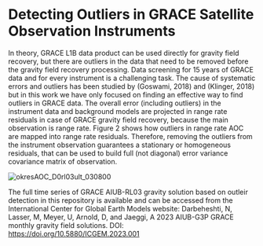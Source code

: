 
 # Detecting Outliers in GRACE Satellite Observation Instruments
 
In theory, GRACE L1B data product can be used directly for gravity field recovery, but there are outliers in the data that need to be removed before the gravity field recovery processing. Data screening for 15 years of GRACE data and for every instrument is a challenging task. The cause of systematic errors and outliers has been studied by (Goswami, 2018) and (Klinger, 2018) but in this work we have only focused on finding an effective way to find outliers in GRACE data.
The overall error (including outliers) in the instrument data and background models are projected in range rate residuals in
case of GRACE gravity field recovery, because the main observation is range rate. Figure 2 shows how outliers in range rate AOC are mapped into range rate residuals. Therefore, removing the outliers from the instrument observation guarantees a stationary or homogeneous residuals, that can be used to build full (not diagonal) error variance covariance matrix of observation.
 
![okresAOC_D0rl03ult_030800](https://github.com/Darbeheshti/GRACE-instruments-outliers/assets/50994293/5d1bc7ab-a353-471c-8f4b-6d2f45d3f6df)

The full time series of GRACE AIUB-RL03 gravity solution based on outleir detection in this repository is available and can be accessed from the International Center for Global Earth Models website:
Darbeheshti, N, Lasser, M, Meyer, U, Arnold, D, and Jaeggi, A 2023 AIUB-G3P GRACE monthly gravity field solutions. DOI: https://doi.org/10.5880/ICGEM.2023.001 
